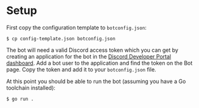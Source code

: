 # Setup

First copy the configuration template to `botconfig.json`:

``` 
$ cp config-template.json botconfig.json
```

The bot will need a valid Discord access token which you can get by creating an
application for the bot in the [Discord Developer Portal dashboard][devportal].
Add a bot user to the application and find the token on the Bot page. Copy the
token and add it to your `botconfig.json` file.

[devportal]: https://discord.com/developers/applications/

At this point you should be able to run the bot (assuming you have a Go
toolchain installed):

``` 
$ go run .
```
